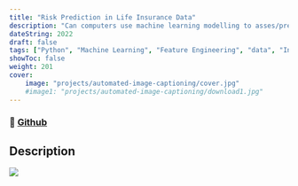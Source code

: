 ```yaml
---
title: "Risk Prediction in Life Insurance Data"
description: "Can computers use machine learning modelling to asses/predict the risk of a family based on their financial, medical and health attributes? "
dateString: 2022
draft: false
tags: ["Python", "Machine Learning", "Feature Engineering", "data", "Insurance", "AI"]
showToc: false
weight: 201
cover:
    image: "projects/automated-image-captioning/cover.jpg"
    #image1: "projects/automated-image-captioning/download1.jpg"
--- 
```

### 🔗 [Github](https://github.com/yashcoder007/Risk-Prediction-in-Life-Insurance)

## Description
![](/projects/automated-image-captioning/download1.jpg)
